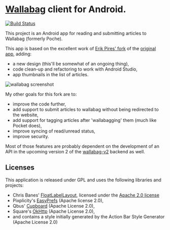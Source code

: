 # [Wallabag][] client for Android. 
[![Build Status](https://travis-ci.org/monkeyinmysoup/wallabag-android.svg?branch=develop-studio)](https://travis-ci.org/monkeyinmysoup/wallabag-android)

This project is an Android app for reading and submitting articles to Wallabag (formerly Poche).

This app is based on the excellent work of [Erik Pires' fork][0] of the [original app][1], adding:

- a new design (this'll be somewhat of an ongoing thing),
- code clean-up and refactoring to work with Android Studio,
- app thumbnails in the list of articles.

![wallabag screenshot](https://i.imgur.com/MVretvH.png)


My other goals for this fork are to: 
- improve the code further,
- add support to submit articles to wallabag without being redirected to the website,
- add support for tagging articles after 'wallabagging' them (much like Pocket does),
- improve syncing of read/unread status,
- improve security.

Most of those features are probably dependent on the development of an API in the upcoming version 2 of the [wallabag-v2][] backend as well.


## Licenses

This application is released under GPL and uses the following libraries and projects:

- Chris Banes' [FloatLabelLayout][4], licensed under the [Apache 2.0 license][apache]
- Pixplicity's [EasyPrefs][5] (Apache license 2.0),
- Qbus' [Cupboard][6] (Apache License 2.0),
- Square's [OkHttp][7] (Apache License 2.0),
- and contains a style initially generated by the Action Bar Style Generator (Apache License 2.0)

[wallabag]: http://wallabag.org
[wallabag-v2]: https://github.com/wallabag/wallabag/tree/v2-silex
[apache]: http://www.apache.org/licenses/LICENSE-2.0.txt
[0]: https://github.com/erickpires/wallabag-android
[1]: https://github.com/wallabag/android-app
[2]: https://github.com/castorflex/SmoothProgressBar
[3]: http://pt.wikipedia.org/wiki/Beerware
[4]: https://gist.github.com/chrisbanes/11247418
[5]: https://github.com/Pixplicity/EasyPreferences
[6]: https://bitbucket.org/qbusict/cupboard
[7]: https://square.github.io/okhttp/